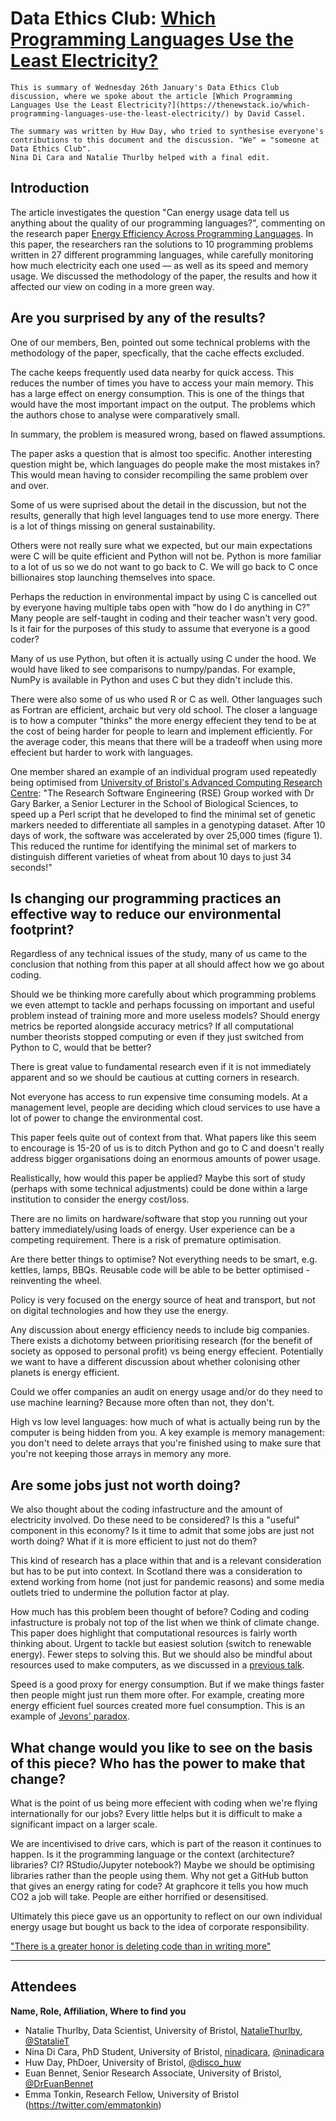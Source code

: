 # Data Ethics Club: [Which Programming Languages Use the Least Electricity?](https://thenewstack.io/which-programming-languages-use-the-least-electricity/)
<!--Please don't edit the info panel below-->

```{admonition} What's this? 
This is summary of Wednesday 26th January's Data Ethics Club discussion, where we spoke about the article [Which Programming Languages Use the Least Electricity?](https://thenewstack.io/which-programming-languages-use-the-least-electricity/) by David Cassel.

The summary was written by Huw Day, who tried to synthesise everyone's contributions to this document and the discussion. "We" = "someone at Data Ethics Club". 
Nina Di Cara and Natalie Thurlby helped with a final edit.
```

## Introduction

The article investigates the question "Can energy usage data tell us anything about the quality of our programming languages?", commenting on the research paper [Energy Efficiency Across Programming Languages](https://greenlab.di.uminho.pt/wp-content/uploads/2017/10/sleFinal.pdf). In this paper, the researchers ran the solutions to 10 programming problems written in 27 different programming languages, while carefully monitoring how much electricity each one used — as well as its speed and memory usage. We discussed the methodology of the paper, the results and how it affected our view on coding in a more green way.

## Are you surprised by any of the results?

One of our members, Ben, pointed out some technical problems with the methodology of the paper, specfically, that the cache effects excluded.

The cache keeps frequently used data nearby for quick access. This reduces the number of times you have to access your main memory. This has a large effect on energy consumption. This is one of the things that would have the most important impact on the output. The problems which the authors chose to analyse were comparatively small.

In summary, the problem is measured wrong, based on flawed assumptions.

The paper asks a question that is almost too specific. Another interesting question might be, which languages do people make the most mistakes in? This would mean having to consider recompiling the same problem over and over.

Some of us were suprised about the detail in the discussion, but not the results, generally that high level languages tend to use more energy. There is a lot of things missing on general sustainability.

Others were not really sure what we expected, but our main expectations were C will be quite efficient and Python will not be. Python is more familiar to a lot of us so we do not want to go back to C. We will go back to C once billionaires stop launching themselves into space. 

Perhaps the reduction in environmental impact by using C is cancelled out by everyone having multiple tabs open with "how do I do anything in C?" Many people are self-taught in coding and their teacher wasn't very good. Is it fair for the purposes of this study to assume that everyone is a good coder?

Many of us use Python, but often it is actually using C under the hood. We would have liked to see comparisons to numpy/pandas. For example, NumPy is available in Python and uses C but they didn't include this.

There were also some of us who used R or C as well. Other languages such as Fortran are efficient, archaic but very old school. The closer a language is to how a computer "thinks" the more energy effecient they tend to be at the cost of being harder for people to learn and implement efficiently. For the average coder, this means that there will be a tradeoff when using more effecient but harder to work with languages. 

One member shared an example of an individual program used repeatedly being optimised from [University of Bristol's Advanced Computing Research Centre](https://bristol.ac.uk/acrc/research-software-engineering/case-studies/minimalmarkers/#d.en.578273):
"The Research Software Engineering (RSE) Group worked with Dr Gary Barker, a Senior Lecturer in the School of Biological Sciences, to speed up a Perl script that he developed to find the minimal set of genetic markers needed to differentiate all samples in a genotyping dataset. After 10 days of work, the software was accelerated by over 25,000 times (figure 1). This reduced the runtime for identifying the minimal set of markers to distinguish different varieties of wheat from about 10 days to just 34 seconds!"

## Is changing our programming practices an effective way to reduce our environmental footprint?

Regardless of any technical issues of the study, many of us came to the conclusion that nothing from this paper at all should affect how we go about coding. 

Should we be thinking more carefully about which programming problems we even attempt to tackle and perhaps focussing on important and useful problem instead of training more and more useless models? Should energy metrics be reported alongside accuracy metrics? If all computational number theorists stopped computing or even if they just switched from Python to C, would that be better?

There is great value to fundamental research even if it is not immediately apparent and so we should be cautious at cutting corners in research.

Not everyone has access to run expensive time consuming models. At a management level, people are deciding which cloud services to use have a lot of power to change the environmental cost. 

This paper feels quite out of context from that. What papers like this seem to encourage is 15-20 of us is to ditch Python and go to C and doesn't really address bigger organisations doing an enormous amounts of power usage.

Realistically, how would this paper be applied? Maybe this sort of study (perhaps with some technical adjustments) could be done within a large institution to consider the energy cost/loss. 

There are no limits on hardware/software that stop you running out your battery immediately/using loads of energy. User experience can be a competing requirement. There is a risk of premature optimisation. 

Are there better things to optimise? Not everything needs to be smart, e.g. kettles, lamps, BBQs. Reusable code will be able to be better optimised - reinventing the wheel.

Policy is very focused on the energy source of heat and transport, but not on digital technologies and how they use the energy.

Any discussion about energy efficiency needs to include big companies. There exists a dichotomy between prioritising research (for the benefit of society as opposed to personal profit) vs being energy effecient. Potentially we want to have a different discussion about whether colonising other planets is energy efficient.

Could we offer companies an audit on energy usage and/or do they need to use machine learning? Because more often than not, they don't.

High vs low level languages: how much of what is actually being run by the computer is being hidden from you. A key example is memory management: you don't need to delete arrays that you're finished using to make sure that you're not keeping those arrays in memory any more.

## Are some jobs just not worth doing?

We also thought about the coding infastructure and the amount of electricity involved. Do these need to be considered? Is this a "useful" component in this economy? Is it time to admit that some jobs are just not worth doing? What if it is more efficient to just not do them?

This kind of research has a place within that and is a relevant consideration but has to be put into context. In Scotland there was a consideration to extend working from home (not just for pandemic reasons) and some media outlets tried to undermine the pollution factor at play.

How much has this problem been thought of before?
Coding and coding infastructure is probaly not top of the list when we think of climate change. This paper does highlight that computational resources is fairly worth thinking about. Urgent to tackle but easiest solution (switch to renewable energy). Fewer steps to solving this. But we should also be mindful about resources used to make computers, as we discussed in a [previous talk](https://dataethicsclub.com/contents/write_ups/2021/11-08-21_writeup.html).

Speed is a good proxy for energy consumption. But if we make things faster then people might just run them more ofter. For example, creating more energy efficient fuel sources created more fuel consumption. This is an example of [Jevons' paradox](https://en.wikipedia.org/wiki/Jevons_paradox#:~:text=In%20economics%2C%20the%20Jevons%20paradox,rises%20due%20to%20increasing%20demand.).

## What change would you like to see on the basis of this piece? Who has the power to make that change?

What is the point of us being more effecient with coding when we're flying internationally for our jobs? Every little helps but it is difficult to make a significant impact on a larger scale.

We are incentivised to drive cars, which is part of the reason it continues to happen. Is it the programming language or the context (architecture? libraries? CI? RStudio/Jupyter notebook?) Maybe we should be optimising libraries rather than the people using them. Why not get a GitHub button that gives an energy rating for code? At graphcore it tells you how much CO2 a job will take. People are either horrified or desensitised. 

Ultimately this piece gave us an opportunity to reflect on our own individual energy usage but bought us back to the idea of corporate responsibility.

["There is a greater honor is deleting code than in writing more"](https://twitter.com/EduanBekker/status/1233241991598788608?s=20)

--- 

## Attendees
__Name, Role, Affiliation, Where to find you__
- Natalie Thurlby, Data Scientist, University of Bristol, [NatalieThurlby](https://github.com/NatalieThurlby/), [@StatalieT](https://twitter.com/StatalieT) 
- Nina Di Cara, PhD Student, University of Bristol, [ninadicara](https://github.com/ninadicara/), [@ninadicara](https://twitter.com/ninadicara)
- Huw Day, PhDoer, University of Bristol, [@disco_huw](https://twitter.com/disco_huw)
-  Euan Bennet, Senior Research Associate, University of Bristol, [@DrEuanBennet](https://twitter.com/DrEuanBennet)
- Emma Tonkin, Research Fellow, University of Bristol (https://twitter.com/emmatonkin)
